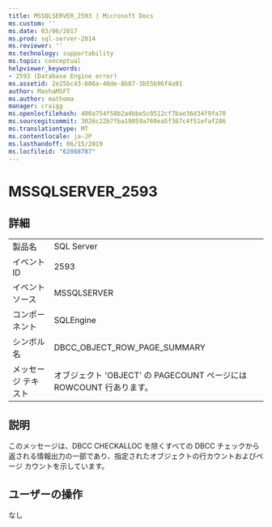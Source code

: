 ```yaml
---
title: MSSQLSERVER_2593 | Microsoft Docs
ms.custom: ''
ms.date: 03/06/2017
ms.prod: sql-server-2014
ms.reviewer: ''
ms.technology: supportability
ms.topic: conceptual
helpviewer_keywords:
- 2593 (Database Engine error)
ms.assetid: 2e25bc43-606a-40de-8b87-3b55b96f4a91
author: MashaMSFT
ms.author: mathoma
manager: craigg
ms.openlocfilehash: 400a754f58b2a4bbe5c0512cf7bae36d34f9fa70
ms.sourcegitcommit: 3026c22b7fba19059a769ea5f367c4f51efaf286
ms.translationtype: MT
ms.contentlocale: ja-JP
ms.lasthandoff: 06/15/2019
ms.locfileid: "62868787"
---
```

# <a name="mssqlserver2593"></a>MSSQLSERVER_2593
    
## <a name="details"></a>詳細  
  
|||  
|-|-|  
|製品名|SQL Server|  
|イベント ID|2593|  
|イベント ソース|MSSQLSERVER|  
|コンポーネント|SQLEngine|  
|シンボル名|DBCC_OBJECT_ROW_PAGE_SUMMARY|  
|メッセージ テキスト|オブジェクト 'OBJECT' の PAGECOUNT ページには ROWCOUNT 行あります。|  
  
## <a name="explanation"></a>説明  
 このメッセージは、DBCC CHECKALLOC を除くすべての DBCC チェックから返される情報出力の一部であり、指定されたオブジェクトの行カウントおよびページ カウントを示しています。  
  
## <a name="user-action"></a>ユーザーの操作  
 なし  
  
  
